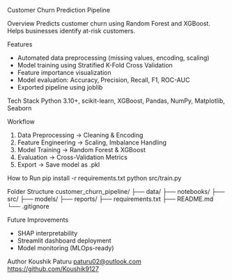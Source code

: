 Customer Churn Prediction Pipeline

Overview
Predicts customer churn using Random Forest and XGBoost. Helps businesses identify at-risk customers.

Features
- Automated data preprocessing (missing values, encoding, scaling)
- Model training using Stratified K-Fold Cross Validation
- Feature importance visualization
- Model evaluation: Accuracy, Precision, Recall, F1, ROC-AUC
- Exported pipeline using joblib

Tech Stack
Python 3.10+, scikit-learn, XGBoost, Pandas, NumPy, Matplotlib, Seaborn

Workflow
1. Data Preprocessing → Cleaning & Encoding
2. Feature Engineering → Scaling, Imbalance Handling
3. Model Training → Random Forest & XGBoost
4. Evaluation → Cross-Validation Metrics
5. Export → Save model as .pkl

How to Run
pip install -r requirements.txt
python src/train.py

Folder Structure
customer_churn_pipeline/
├── data/
├── notebooks/
├── src/
├── models/
├── reports/
├── requirements.txt
├── README.md
└── .gitignore

Future Improvements
- SHAP interpretability
- Streamlit dashboard deployment
- Model monitoring (MLOps-ready)

Author
Koushik Paturu
paturu02@outlook.com
https://github.com/Koushik9127
